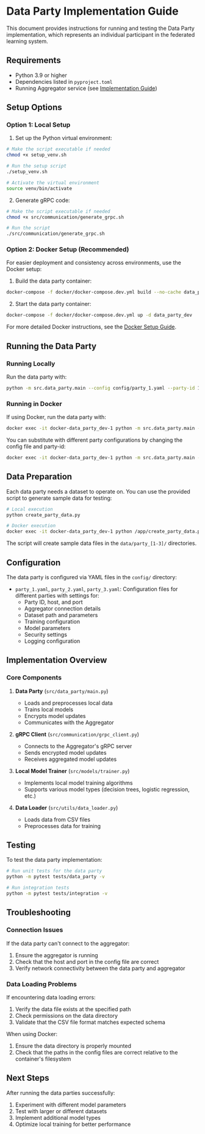 # Data Party Implementation Guide

This document provides instructions for running and testing the Data Party implementation, which represents an individual participant in the federated learning system.

## Requirements

- Python 3.9 or higher
- Dependencies listed in `pyproject.toml`
- Running Aggregator service (see [Implementation Guide](implementation_guide.md))

## Setup Options

### Option 1: Local Setup

1. Set up the Python virtual environment:

```bash
# Make the script executable if needed
chmod +x setup_venv.sh

# Run the setup script
./setup_venv.sh

# Activate the virtual environment
source venv/bin/activate
```

2. Generate gRPC code:

```bash
# Make the script executable if needed
chmod +x src/communication/generate_grpc.sh

# Run the script
./src/communication/generate_grpc.sh
```

### Option 2: Docker Setup (Recommended)

For easier deployment and consistency across environments, use the Docker setup:

1. Build the data party container:

```bash
docker-compose -f docker/docker-compose.dev.yml build --no-cache data_party_dev
```

2. Start the data party container:

```bash
docker-compose -f docker/docker-compose.dev.yml up -d data_party_dev
```

For more detailed Docker instructions, see the [Docker Setup Guide](docker_setup_guide.md).

## Running the Data Party

### Running Locally

Run the data party with:

```bash
python -m src.data_party.main --config config/party_1.yaml --party-id 1
```

### Running in Docker

If using Docker, run the data party with:

```bash
docker exec -it docker-data_party_dev-1 python -m src.data_party.main --config /app/config/party_1.yaml --party-id 1
```

You can substitute with different party configurations by changing the config file and party-id:

```bash
docker exec -it docker-data_party_dev-1 python -m src.data_party.main --config /app/config/party_2.yaml --party-id 2
```

## Data Preparation

Each data party needs a dataset to operate on. You can use the provided script to generate sample data for testing:

```bash
# Local execution
python create_party_data.py

# Docker execution
docker exec -it docker-data_party_dev-1 python /app/create_party_data.py
```

The script will create sample data files in the `data/party_[1-3]/` directories.

## Configuration

The data party is configured via YAML files in the `config/` directory:

- `party_1.yaml`, `party_2.yaml`, `party_3.yaml`: Configuration files for different parties with settings for:
  - Party ID, host, and port
  - Aggregator connection details
  - Dataset path and parameters
  - Training configuration
  - Model parameters
  - Security settings
  - Logging configuration

## Implementation Overview

### Core Components

1. **Data Party** (`src/data_party/main.py`)
   - Loads and preprocesses local data
   - Trains local models
   - Encrypts model updates
   - Communicates with the Aggregator

2. **gRPC Client** (`src/communication/grpc_client.py`)
   - Connects to the Aggregator's gRPC server
   - Sends encrypted model updates
   - Receives aggregated model updates

3. **Local Model Trainer** (`src/models/trainer.py`)
   - Implements local model training algorithms
   - Supports various model types (decision trees, logistic regression, etc.)

4. **Data Loader** (`src/utils/data_loader.py`)
   - Loads data from CSV files
   - Preprocesses data for training

## Testing

To test the data party implementation:

```bash
# Run unit tests for the data party
python -m pytest tests/data_party -v

# Run integration tests
python -m pytest tests/integration -v
```

## Troubleshooting

### Connection Issues

If the data party can't connect to the aggregator:
1. Ensure the aggregator is running
2. Check that the host and port in the config file are correct
3. Verify network connectivity between the data party and aggregator

### Data Loading Problems

If encountering data loading errors:
1. Verify the data file exists at the specified path
2. Check permissions on the data directory
3. Validate that the CSV file format matches expected schema

When using Docker:
1. Ensure the data directory is properly mounted
2. Check that the paths in the config files are correct relative to the container's filesystem

## Next Steps

After running the data parties successfully:
1. Experiment with different model parameters
2. Test with larger or different datasets
3. Implement additional model types
4. Optimize local training for better performance

